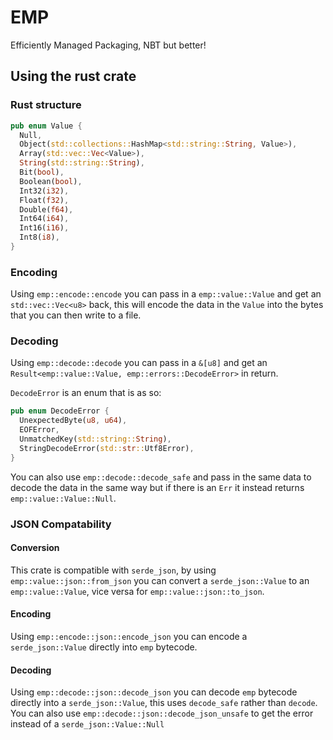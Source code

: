 # EMP
Efficiently Managed Packaging, NBT but better!

## Using the rust crate

### Rust structure
```rs
pub enum Value {
  Null,
  Object(std::collections::HashMap<std::string::String, Value>),
  Array(std::vec::Vec<Value>),
  String(std::string::String),
  Bit(bool),
  Boolean(bool),
  Int32(i32),
  Float(f32),
  Double(f64),
  Int64(i64),
  Int16(i16),
  Int8(i8),
}
```

### Encoding
Using `emp::encode::encode` you can pass in a `emp::value::Value` and get an `std::vec::Vec<u8>` back, this will encode the data in the `Value` into the bytes that you can then write to a file.

### Decoding
Using `emp::decode::decode` you can pass in a `&[u8]` and get an `Result<emp::value::Value, emp::errors::DecodeError>` in return.

`DecodeError` is an enum that is as so:
```rs
pub enum DecodeError {
  UnexpectedByte(u8, u64),
  EOFError,
  UnmatchedKey(std::string::String),
  StringDecodeError(std::str::Utf8Error),
}
```

You can also use `emp::decode::decode_safe` and pass in the same data to decode the data in the same way but if there is an `Err` it instead returns `emp::value::Value::Null`.

### JSON Compatability

#### Conversion
This crate is compatible with `serde_json`, by using `emp::value::json::from_json` you can convert a `serde_json::Value` to an `emp::value::Value`, vice versa for `emp::value::json::to_json`.

#### Encoding
Using `emp::encode::json::encode_json` you can encode a `serde_json::Value` directly into `emp` bytecode.

#### Decoding
Using `emp::decode::json::decode_json` you can decode `emp` bytecode directly into a `serde_json::Value`, this uses `decode_safe` rather than `decode`.
You can also use `emp::decode::json::decode_json_unsafe` to get the error instead of a `serde_json::Value::Null` 